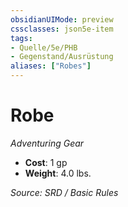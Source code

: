 ```yaml
---
obsidianUIMode: preview
cssclasses: json5e-item
tags:
- Quelle/5e/PHB
- Gegenstand/Ausrüstung
aliases: ["Robes"]
---
```

# Robe
*Adventuring Gear*  

- **Cost**: 1 gp
- **Weight**: 4.0 lbs.

*Source: SRD / Basic Rules*